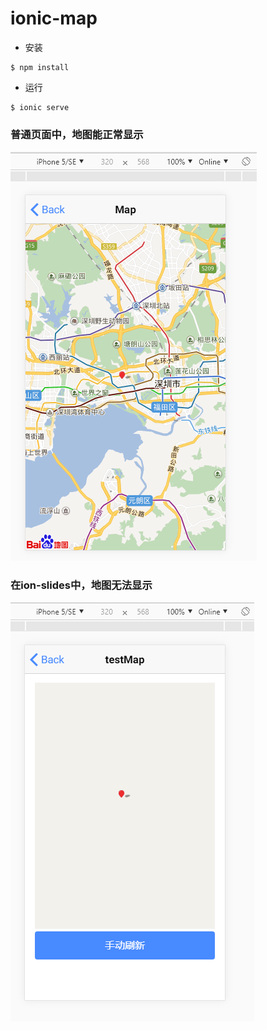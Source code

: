 # ionic-map

* 安装
```
$ npm install 
```
* 运行
```
$ ionic serve
```

### 普通页面中，地图能正常显示
![image](https://raw.githubusercontent.com/cginx/ionic-baiduMap/master/issues/img/normal.png)
### 在ion-slides中，地图无法显示
![image](https://raw.githubusercontent.com/cginx/ionic-baiduMap/master/issues/img/wrong.png)

